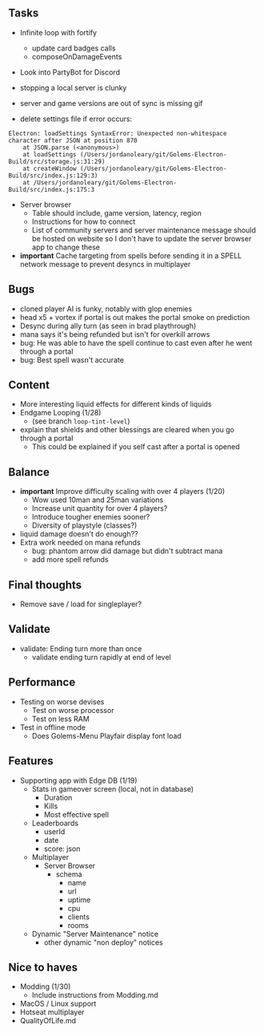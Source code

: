 ## Tasks

- Infinite loop with fortify
  - update card badges calls
  - composeOnDamageEvents

- Look into PartyBot for Discord

- stopping a local server is clunky

- server and game versions are out of sync is missing gif
- delete settings file if error occurs:

```
Electron: loadSettings SyntaxError: Unexpected non-whitespace character after JSON at position 870
    at JSON.parse (<anonymous>)
    at loadSettings (/Users/jordanoleary/git/Golems-Electron-Build/src/storage.js:31:29)
    at createWindow (/Users/jordanoleary/git/Golems-Electron-Build/src/index.js:129:3)
    at /Users/jordanoleary/git/Golems-Electron-Build/src/index.js:175:3
```

- Server browser
  - Table should include, game version, latency, region
  - Instructions for how to connect
  - List of community servers and server maintenance message should be hosted on
    website so I don't have to update the server browser app to change these
- **important** Cache targeting from spells before sending it in a SPELL network
  message to prevent desyncs in multiplayer

## Bugs

- cloned player AI is funky, notably with glop enemies
- head x5 + vortex if portal is out makes the portal smoke on prediction
- Desync during ally turn (as seen in brad playthrough)
- mana says it's being refunded but isn't for overkill arrows
- bug: He was able to have the spell continue to cast even after he went through
  a portal
- bug: Best spell wasn't accurate

## Content

- More interesting liquid effects for different kinds of liquids
- Endgame Looping (1/28)
  - (see branch `loop-tint-level`)
- explain that shields and other blessings are cleared when you go through a
  portal
  - This could be explained if you self cast after a portal is opened

## Balance

- **important** Improve difficulty scaling with over 4 players (1/20)
  - Wow used 10man and 25man variations
  - Increase unit quantity for over 4 players?
  - Introduce tougher enemies sooner?
  - Diversity of playstyle (classes?)
- liquid damage doesn't do enough??
- Extra work needed on mana refunds
  - bug: phantom arrow did damage but didn't subtract mana
  - add more spell refunds

## Final thoughts

- Remove save / load for singleplayer?

## Validate

- validate: Ending turn more than once
  - validate ending turn rapidly at end of level

## Performance

- Testing on worse devises
  - Test on worse processor
  - Test on less RAM
- Test in offline mode
  - Does Golems-Menu Playfair display font load

## Features

- Supporting app with Edge DB (1/19)
  - Stats in gameover screen (local, not in database)
    - Duration
    - Kills
    - Most effective spell
  - Leaderboards
    - userId
    - date
    - score: json
  - Multiplayer
    - Server Browser
      - schema
        - name
        - url
        - uptime
        - cpu
        - clients
        - rooms
  - Dynamic "Server Maintenance" notice
    - other dynamic "non deploy" notices

## Nice to haves

- Modding (1/30)
  - Include instructions from Modding.md
- MacOS / Linux support
- Hotseat multiplayer
- QualityOfLife.md
